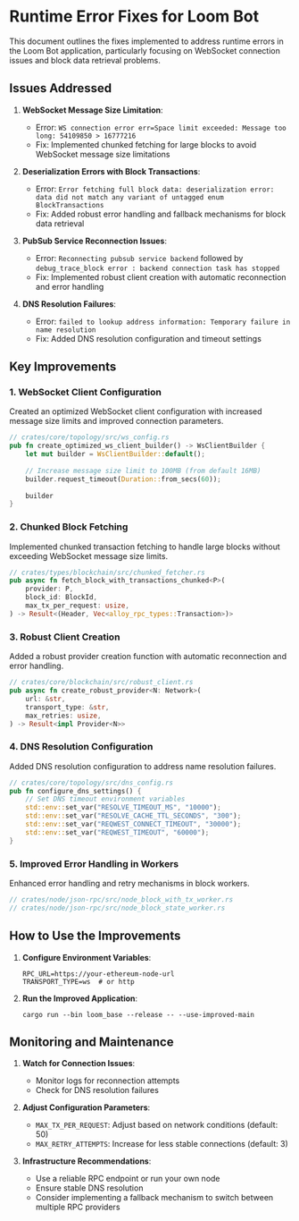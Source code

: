 # Runtime Error Fixes for Loom Bot

This document outlines the fixes implemented to address runtime errors in the Loom Bot application, particularly focusing on WebSocket connection issues and block data retrieval problems.

## Issues Addressed

1. **WebSocket Message Size Limitation**:
   - Error: `WS connection error err=Space limit exceeded: Message too long: 54109850 > 16777216`
   - Fix: Implemented chunked fetching for large blocks to avoid WebSocket message size limitations

2. **Deserialization Errors with Block Transactions**:
   - Error: `Error fetching full block data: deserialization error: data did not match any variant of untagged enum BlockTransactions`
   - Fix: Added robust error handling and fallback mechanisms for block data retrieval

3. **PubSub Service Reconnection Issues**:
   - Error: `Reconnecting pubsub service backend` followed by `debug_trace_block error : backend connection task has stopped`
   - Fix: Implemented robust client creation with automatic reconnection and error handling

4. **DNS Resolution Failures**:
   - Error: `failed to lookup address information: Temporary failure in name resolution`
   - Fix: Added DNS resolution configuration and timeout settings

## Key Improvements

### 1. WebSocket Client Configuration

Created an optimized WebSocket client configuration with increased message size limits and improved connection parameters.

```rust
// crates/core/topology/src/ws_config.rs
pub fn create_optimized_ws_client_builder() -> WsClientBuilder {
    let mut builder = WsClientBuilder::default();
    
    // Increase message size limit to 100MB (from default 16MB)
    builder.request_timeout(Duration::from_secs(60));
    
    builder
}
```

### 2. Chunked Block Fetching

Implemented chunked transaction fetching to handle large blocks without exceeding WebSocket message size limits.

```rust
// crates/types/blockchain/src/chunked_fetcher.rs
pub async fn fetch_block_with_transactions_chunked<P>(
    provider: P,
    block_id: BlockId,
    max_tx_per_request: usize,
) -> Result<(Header, Vec<alloy_rpc_types::Transaction>)>
```

### 3. Robust Client Creation

Added a robust provider creation function with automatic reconnection and error handling.

```rust
// crates/core/blockchain/src/robust_client.rs
pub async fn create_robust_provider<N: Network>(
    url: &str,
    transport_type: &str,
    max_retries: usize,
) -> Result<impl Provider<N>>
```

### 4. DNS Resolution Configuration

Added DNS resolution configuration to address name resolution failures.

```rust
// crates/core/topology/src/dns_config.rs
pub fn configure_dns_settings() {
    // Set DNS timeout environment variables
    std::env::set_var("RESOLVE_TIMEOUT_MS", "10000");
    std::env::set_var("RESOLVE_CACHE_TTL_SECONDS", "300");
    std::env::set_var("REQWEST_CONNECT_TIMEOUT", "30000");
    std::env::set_var("REQWEST_TIMEOUT", "60000");
}
```

### 5. Improved Error Handling in Workers

Enhanced error handling and retry mechanisms in block workers.

```rust
// crates/node/json-rpc/src/node_block_with_tx_worker.rs
// crates/node/json-rpc/src/node_block_state_worker.rs
```

## How to Use the Improvements

1. **Configure Environment Variables**:
   ```
   RPC_URL=https://your-ethereum-node-url
   TRANSPORT_TYPE=ws  # or http
   ```

2. **Run the Improved Application**:
   ```
   cargo run --bin loom_base --release -- --use-improved-main
   ```

## Monitoring and Maintenance

1. **Watch for Connection Issues**:
   - Monitor logs for reconnection attempts
   - Check for DNS resolution failures

2. **Adjust Configuration Parameters**:
   - `MAX_TX_PER_REQUEST`: Adjust based on network conditions (default: 50)
   - `MAX_RETRY_ATTEMPTS`: Increase for less stable connections (default: 3)

3. **Infrastructure Recommendations**:
   - Use a reliable RPC endpoint or run your own node
   - Ensure stable DNS resolution
   - Consider implementing a fallback mechanism to switch between multiple RPC providers